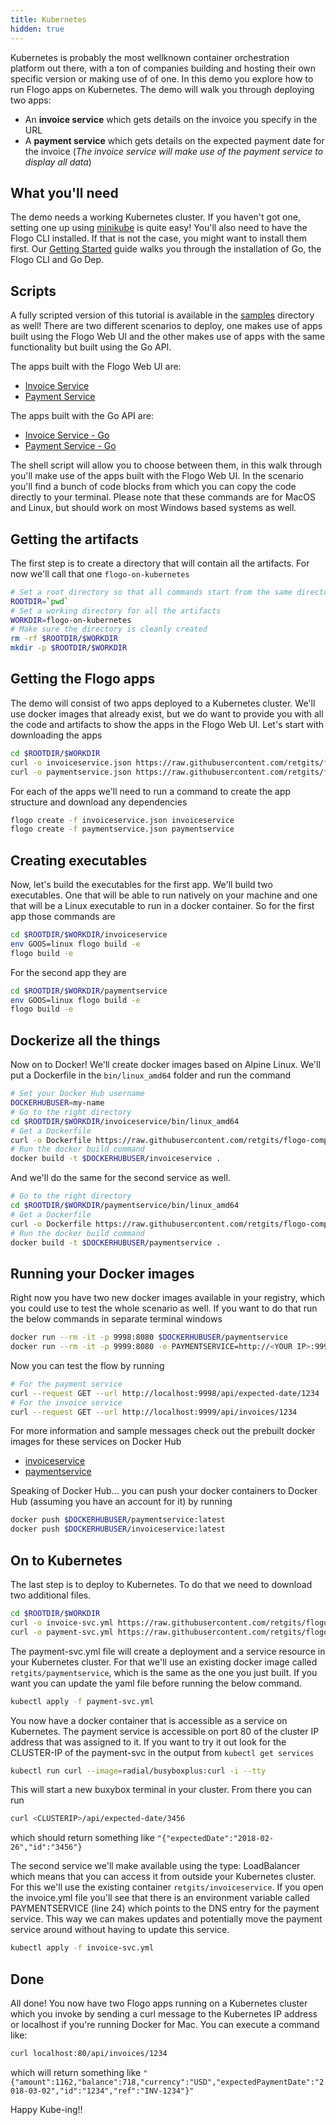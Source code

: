 ```yaml
---
title: Kubernetes
hidden: true
---
```


Kubernetes is probably the most wellknown container orchestration platform out there, with a ton of companies building and hosting their own specific version or making use of of one. In this demo you explore how to run Flogo apps on Kubernetes. The demo will walk you through deploying two apps:

* An **invoice service** which gets details on the invoice you specify in the URL
* A **payment service** which gets details on the expected payment date for the invoice (_The invoice service will make use of the payment service to display all data_)

## What you'll need

The demo needs a working Kubernetes cluster. If you haven't got one, setting one up using [minikube](https://github.com/kubernetes/minikube) is quite easy! You'll also need to have the Flogo CLI installed. If that is not the case, you might want to install them first. Our [Getting Started](../../getting-started/getting-started-cli/) guide walks you through the installation of Go, the Flogo CLI and Go Dep.

## Scripts

A fully scripted version of this tutorial is available in the [samples](https://github.com/TIBCOSoftware/flogo/tree/master/samples/kubernetes) directory as well! There are two different scenarios to deploy, one makes use of apps built using the Flogo Web UI and the other makes use of apps with the same functionality but built using the Go API.

The apps built with the Flogo Web UI are:

* [Invoice Service](https://github.com/retgits/flogo-components/tree/master/apps/invoiceservice)
* [Payment Service](https://github.com/retgits/flogo-components/tree/master/apps/paymentservice)

The apps built with the Go API are:

* [Invoice Service - Go](https://github.com/retgits/flogo-components/tree/master/apps/invoiceservice-go)
* [Payment Service - Go](https://github.com/retgits/flogo-components/tree/master/apps/paymentservice-go)

The shell script will allow you to choose between them, in this walk through you'll make use of the apps built with the Flogo Web UI. In the scenario you'll find a bunch of code blocks from which you can copy the code directly to your terminal. Please note that these commands are for MacOS and Linux, but should work on most Windows based systems as well.

## Getting the artifacts

The first step is to create a directory that will contain all the artifacts. For now we'll call that one `flogo-on-kubernetes`

```bash
# Set a root directory so that all commands start from the same directory
ROOTDIR=`pwd`
# Set a working directory for all the artifacts
WORKDIR=flogo-on-kubernetes
# Make sure the directory is cleanly created
rm -rf $ROOTDIR/$WORKDIR
mkdir -p $ROOTDIR/$WORKDIR
```

## Getting the Flogo apps

The demo will consist of two apps deployed to a Kubernetes cluster. We'll use docker images that already exist, but we do want to provide you with all the code and artifacts to show the apps in the Flogo Web UI. Let's start with downloading the apps

```bash
cd $ROOTDIR/$WORKDIR
curl -o invoiceservice.json https://raw.githubusercontent.com/retgits/flogo-components/master/apps/invoiceservice/invoiceservice.json
curl -o paymentservice.json https://raw.githubusercontent.com/retgits/flogo-components/master/apps/paymentservice/paymentservice.json
```

For each of the apps we'll need to run a command to create the app structure and download any dependencies

```bash
flogo create -f invoiceservice.json invoiceservice
flogo create -f paymentservice.json paymentservice
```

## Creating executables

Now, let's build the executables for the first app. We'll build two executables. One that will be able to run natively on your machine and one that will be a Linux executable to run in a docker container. So for the first app those commands are

```bash
cd $ROOTDIR/$WORKDIR/invoiceservice
env GOOS=linux flogo build -e
flogo build -e
```

For the second app they are

```bash
cd $ROOTDIR/$WORKDIR/paymentservice
env GOOS=linux flogo build -e
flogo build -e
```

## Dockerize all the things

Now on to Docker! We'll create docker images based on Alpine Linux. We'll put a Dockerfile in the `bin/linux_amd64` folder and run the command

```bash
# Set your Docker Hub username
DOCKERHUBUSER=my-name
# Go to the right directory
cd $ROOTDIR/$WORKDIR/invoiceservice/bin/linux_amd64
# Get a Dockerfile
curl -o Dockerfile https://raw.githubusercontent.com/retgits/flogo-components/master/apps/invoiceservice/Dockerfile
# Run the docker build command
docker build -t $DOCKERHUBUSER/invoiceservice .
```

And we'll do the same for the second service as well.

```bash
# Go to the right directory
cd $ROOTDIR/$WORKDIR/paymentservice/bin/linux_amd64
# Get a Dockerfile
curl -o Dockerfile https://raw.githubusercontent.com/retgits/flogo-components/master/apps/paymentservice/Dockerfile
# Run the docker build command
docker build -t $DOCKERHUBUSER/paymentservice .
```

## Running your Docker images

Right now you have two new docker images available in your registry, which you could use to test the whole scenario as well. If you want to do that run the below commands in separate terminal windows

```bash
docker run --rm -it -p 9998:8080 $DOCKERHUBUSER/paymentservice
docker run --rm -it -p 9999:8080 -e PAYMENTSERVICE=http://<YOUR IP>:9998/api/expected-date/:id $DOCKERHUBUSER/invoiceservice"
```

Now you can test the flow by running

```bash
# For the payment service
curl --request GET --url http://localhost:9998/api/expected-date/1234
# For the invoice service
curl --request GET --url http://localhost:9999/api/invoices/1234
```

For more information and sample messages check out the prebuilt docker images for these services on Docker Hub

* [invoiceservice](https://hub.docker.com/r/retgits/invoiceservice/)
* [paymentservice](https://hub.docker.com/r/retgits/paymentservice/)

Speaking of Docker Hub... you can push your docker containers to Docker Hub (assuming you have an account for it) by running

```bash
docker push $DOCKERHUBUSER/paymentservice:latest
docker push $DOCKERHUBUSER/invoiceservice:latest
```

## On to Kubernetes

The last step is to deploy to Kubernetes. To do that we need to download two additional files.

```bash
cd $ROOTDIR/$WORKDIR
curl -o invoice-svc.yml https://raw.githubusercontent.com/retgits/flogo-components/master/apps/invoiceservice/invoice-svc.yml
curl -o payment-svc.yml https://raw.githubusercontent.com/retgits/flogo-components/master/apps/paymentservice/payment-svc.yml
```

The payment-svc.yml file will create a deployment and a service resource in your Kubernetes cluster. For that we'll use an existing docker image called `retgits/paymentservice`, which is the same as the one you just built. If you want you can update the yaml file before running the below command.

```bash
kubectl apply -f payment-svc.yml
```

You now have a docker container that is accessible as a service on Kubernetes. The payment service is accessible on port 80 of the cluster IP address that was assigned to it. If you want to try it out look for the CLUSTER-IP of the payment-svc in the output from `kubectl get services`

```bash
kubectl run curl --image=radial/busyboxplus:curl -i --tty
```

This will start a new buxybox terminal in your cluster. From there you can run

```bash
curl <CLUSTERIP>/api/expected-date/3456
```

which should return something like `"{"expectedDate":"2018-02-26","id":"3456"}`

The second service we'll make available using the type: LoadBalancer which means that you can access it from outside your Kubernetes cluster. For this we'll use the existing container `retgits/invoiceservice`. If you open the invoice.yml file you'll see that there is an environment variable called PAYMENTSERVICE (line 24) which points to the DNS entry for the payment service. This way we can makes updates and potentially move the payment service around without having to update this service.

```bash
kubectl apply -f invoice-svc.yml
```

## Done

All done! You now have two Flogo apps running on a Kubernetes cluster which you invoke by sending a curl message to the Kubernetes IP address or localhost if you're running Docker for Mac. You can execute a command like:

```bash
curl localhost:80/api/invoices/1234
```

which will return something like `"{"amount":1162,"balance":718,"currency":"USD","expectedPaymentDate":"2018-03-02","id":"1234","ref":"INV-1234"}"`

Happy Kube-ing!!
